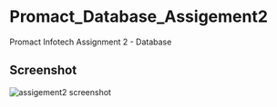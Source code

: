 # Promact_Database_Assigement2
Promact Infotech Assignment 2 - Database

## Screenshot

<img src="Screenshot_Assigement1.png" alt="assigement2 screenshot">
</hr>  
